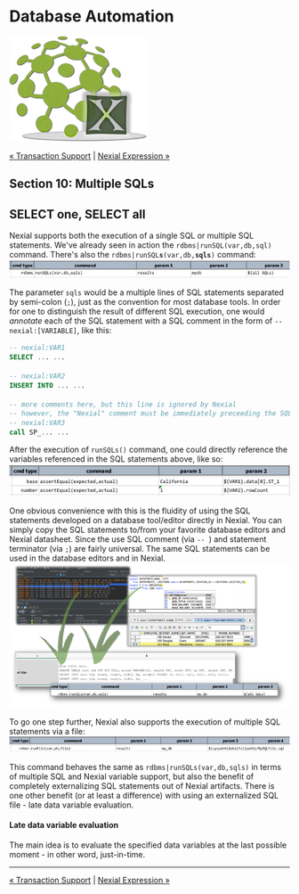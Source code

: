 # Database Automation

![logo](image/logo-x.png)

<div class="site-links site-links-header">
<a class="link-previous" href="Database-Automation-transaction.html">&laquo; Transaction Support</a> | 
<a class="link-next" href="Database-Automation-expression.html">Nexial Expression &raquo;</a>
</div>


## Section 10: Multiple SQLs


## SELECT one, SELECT all
Nexial supports both the execution of a single SQL or multiple SQL statements. We've already seen 
in action the `rdbms|runSQL(var,db,sql)` command.  There's also the 
<code>rdbms|runSQL**s**(var,db,**sqls**)</code> command:<br/>
![Compare1 runSQLs](image/rdbms-03-Compare1.runSQLs.png)

The parameter `sqls` would be a multiple lines of SQL statements separated by semi-colon (`;`), 
just as the convention for most database tools.  In order for one to distinguish the result of
different SQL execution, one would _annotate_ each of the SQL statement with a SQL comment in the
form of `-- nexial:[VARIABLE]`, like this:
```sql
-- nexial:VAR1
SELECT ... ...

-- nexial:VAR2
INSERT INTO ... ...

-- more comments here, but this line is ignored by Nexial
-- however, the "Nexial" comment must be immediately preceeding the SQL statement
-- nexial:VAR3
call SP_... ...
```

After the execution of `runSQLs()` command, one could directly reference the variables referenced
in the SQL statements above, like so:<br/>
![useVars after runSQLs](image/rdbms-03-Compare1.runSQLsUseVars.png)

One obvious convenience with this is the fluidity of using the SQL statements developed on a
database tool/editor directly in Nexial.  You can simply copy the SQL statements to/from your
favorite database editors and Nexial datasheet.  Since the use SQL comment (via `-- `) and 
statement terminator (via `;`) are fairly universal.  The same SQL statements can be used in the
database editors and in Nexial.<br/>
![from dbtools](image/rdbms-03-dbtools1.png)

To go one step further, Nexial also supports the execution of multiple SQL statements via a file:<br/>
![runFile](image/rdbms-03-Compare1.runFile.png)

This command behaves the same as `rdbms|runSQLs(var,db,sqls)` in terms of multiple SQL and Nexial 
variable support, but also the benefit of completely externalizing SQL statements out of Nexial 
artifacts.  There is one other benefit (or at least a difference) with using an externalized SQL
file - late data variable evaluation.

#### Late data variable evaluation
The main idea is to evaluate the specified data variables at the last possible moment - in other word, 
just-in-time.



***

<div class="site-links site-links-footer">
<a class="link-previous" href="Database-Automation-transaction.html">&laquo; Transaction Support</a> | 
<a class="link-next" href="Database-Automation-expression.html">Nexial Expression &raquo;</a>
</div>
